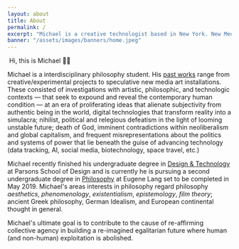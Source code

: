 ```yaml
---
layout: about
title: About
permalink: /
excerpt: "Michael is a creative technologist based in New York. New Media Art | Installations | Philosophy."
banner: "/assets/images/banners/home.jpeg"
---
```


<p><img src="/images/head2.jpg" id="portrait" alt="" /> Hi, this is Michael 👋🏼</p>

Michael is a interdisciplinary philosophy student. His [past works](http://mbrav.com/works) range from creative/experimental projects to speculative new media art installations. These consisted of investigations with artistic, philosophic, and technologic contexts — that seek to expound and reveal the contemporary human condition — at an era of proliferating ideas that alienate subjectivity from authentic being in the world, digital technologies that transform reality into a simulacra; nihilist, political and relegious defeatism in the light of looming unstable future; death of God, imminent contradictions within neoliberalism and global capitalism, and frequent misrepresentations about the politics and systems of power that lie beneath the guise of advancing technology (data tracking, AI, social media, biotechnology, space travel, etc.)

Michael recently finished his undergraduate degree in [Design & Technology](http://www.newschool.edu/parsons/bfa-design-technology/) at Parsons School of Design and is currently he is pursuing a second undergraduate degree in [Philosophy](http://www.newschool.edu/lang/philosophy/) at Eugene Lang set to be completed in May 2019. Michael's areas interests in philosophy regard philosophy *aesthetics*, *phenomenology*, *existentialism*, *epistemology*, *film theory*; ancient Greek philosophy, German Idealism, and European continental thought in general.

Michael's ultimate goal is to contribute to the cause of re-affirming collective agency in building a re-imagined egalitarian future where human (and non-human) exploitation is abolished.

